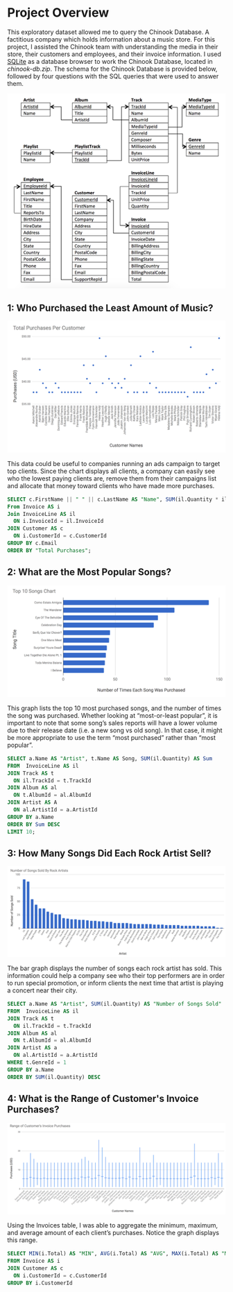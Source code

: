 # Project Overview

This exploratory dataset allowed me to query the Chinook Database. A factitious company which holds information about a music store. For this project, I assisted the Chinook team with understanding the media in their store, their customers and employees, and their invoice information. I used [SQLite](http://sqlitebrowser.org/ "SQLite") as a database browser to work the Chinook Database, located in _chinook-db.zip_. The schema for the Chinook Database is provided below, followed by four questions with the SQL queries that were used to answer them.



![Image](./images/erd.png "ERD")





## 1: Who Purchased the Least Amount of Music?

![Image](./images/1_LeastAmountOfMusic.png "Least Amount of Music")

This data could be useful to companies running an ads campaign to target top clients. Since the chart displays all clients, a company can easily see who the lowest paying clients are, remove them from their campaigns list and allocate that money toward clients who have made more purchases.

```SQL
SELECT c.FirstName || " " || c.LastName AS "Name", SUM(il.Quantity * il.UnitPrice) AS "Total Purchases"
From Invoice AS i
Join InvoiceLine AS il
  ON i.InvoiceId = il.InvoiceId
JOIN Customer AS c
  ON i.CustomerId = c.CustomerId
GROUP BY c.Email
ORDER BY "Total Purchases";
```




## 2: What are the Most Popular Songs?

![Image](./images/2_MostPopularSongs.png "Most Popular Songs")

This graph lists the top 10 most purchased songs, and the number of times the song was purchased. Whether looking at “most-or-least popular”, it is important to note that some song’s sales reports will have a lower volume due to their release date (i.e. a new song vs old song). In that case, it might be more appropriate to use the term “most purchased” rather than “most popular”.

```SQL
SELECT a.Name AS "Artist", t.Name AS Song, SUM(il.Quantity) AS Sum
FROM  InvoiceLine AS il
JOIN Track AS t
  ON il.TrackId = t.TrackId
JOIN Album AS al
  ON t.AlbumId = al.AlbumId
JOIN Artist AS A  
  ON al.ArtistId = a.ArtistId
GROUP BY a.Name
ORDER BY Sum DESC
LIMIT 10;
```





## 3: How Many Songs Did Each Rock Artist Sell?

![Image](./images/3_SongsSold.png "Songs Sold")

The bar graph displays the number of songs each rock artist has sold. This information could help a company see who their top performers are in order to run special promotion, or inform clients the next time that artist is playing a concert near their city.


```SQL
SELECT a.Name AS "Artist", SUM(il.Quantity) AS "Number of Songs Sold"
FROM  InvoiceLine AS il
JOIN Track AS t
  ON il.TrackId = t.TrackId
JOIN Album AS al
  ON t.AlbumId = al.AlbumId
JOIN Artist AS a  
  ON al.ArtistId = a.ArtistId
WHERE t.GenreId = 1
GROUP BY a.Name
ORDER BY SUM(il.Quantity) DESC
```




## 4: What is the Range of Customer's Invoice Purchases?

![Image](./images/4_RangeOfPurchases.png "Range of Purchases")

Using the Invoices table, I was able to aggregate the minimum, maximum, and average amount of each client’s purchases. Notice the graph displays this range.

```SQL
SELECT MIN(i.Total) AS "MIN", AVG(i.Total) AS "AVG", MAX(i.Total) AS "MAX", c.FirstName || " " || c.LastName AS "Name", c.Email, c.Phone
FROM Invoice AS i
JOIN Customer AS c
  ON i.CustomerId = c.CustomerId
GROUP BY i.CustomerId
```
